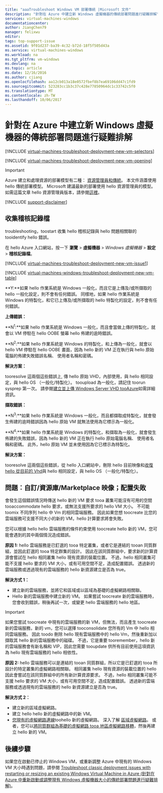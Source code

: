 ```yaml
---
title: "aaaTroubleshoot Windows VM 部署傳統 |Microsoft 文件"
description: "針對在 Azure 中建立新 Windows 虛擬機器的傳統部署問題進行疑難排解"
services: virtual-machines-windows
documentationcenter: 
author: JiangChen79
manager: felixwu
editor: 
tags: top-support-issue
ms.assetid: 9f01d237-ba39-4c32-b72d-18f5f505d43a
ms.service: virtual-machines-windows
ms.workload: na
ms.tgt_pltfrm: vm-windows
ms.devlang: na
ms.topic: article
ms.date: 12/16/2016
ms.author: cjiang
ms.openlocfilehash: aa12cb013a18e0572fbef8b7ea69106dd47c1fd9
ms.sourcegitcommit: 523283cc1b3c37c428e77850964dc1c33742c5f0
ms.translationtype: MT
ms.contentlocale: zh-TW
ms.lasthandoff: 10/06/2017
---
```

# <a name="troubleshoot-classic-deployment-issues-with-creating-a-new-windows-virtual-machine-in-azure"></a>針對在 Azure 中建立新 Windows 虛擬機器的傳統部署問題進行疑難排解
[!INCLUDE [virtual-machines-troubleshoot-deployment-new-vm-selectors](../../../../includes/virtual-machines-windows-troubleshoot-deployment-new-vm-selectors-include.md)]

[!INCLUDE [virtual-machines-troubleshoot-deployment-new-vm-opening](../../../../includes/virtual-machines-troubleshoot-deployment-new-vm-opening-include.md)]

> [!IMPORTANT] 
> Azure 建立和處理資源的部署模型有二種： [資源管理員和傳統](../../../resource-manager-deployment-model.md)。 本文件涵蓋使用 hello 傳統部署模型。 Microsoft 建議最新的部署使用 hello 資源管理員的模型。 如需這篇文章 hello 資源管理員版本，請參閱[這裡](../../virtual-machines-windows-troubleshoot-deployment-new-vm.md?toc=%2fazure%2fvirtual-machines%2fwindows%2ftoc.json)。

[!INCLUDE [support-disclaimer](../../../../includes/support-disclaimer.md)]

## <a name="collect-audit-logs"></a>收集稽核記錄檔
troubleshooting，toostart 收集 hello 稽核記錄與 hello 問題相關聯的 tooidentify hello 錯誤。

在 hello Azure 入口網站，按一下 **瀏覽** > **虛擬機器** > *Windows 虛擬機器* >  **設定** > **稽核記錄檔**。

[!INCLUDE [virtual-machines-troubleshoot-deployment-new-vm-issue1](../../../../includes/virtual-machines-troubleshoot-deployment-new-vm-issue1-include.md)]

[!INCLUDE [virtual-machines-windows-troubleshoot-deployment-new-vm-table](../../../../includes/virtual-machines-windows-troubleshoot-deployment-new-vm-table.md)]

**Y:**如果 hello 作業系統是 Windows 一般化，而且它是上傳及/或所擷取的 hello 一般化設定，則不會有任何錯誤。 同樣地，如果 hello 作業系統是 Windows 的特製化，和它已上傳及/或所擷取的 hello 特製化的設定，則不會有任何錯誤。

**上傳錯誤：**

**N<sup>1</sup>:**如果 hello 作業系統是 Windows 一般化，而且會當做上傳的特製化，就會以 VM 停駐在 hello OOBE 螢幕 hello 佈建的逾時錯誤。

**N<sup>2</sup>:**如果 hello 作業系統是 Windows 的特製化，和上傳為一般化，就會以 hello VM 停駐在 hello OOBE 畫面，因為 hello 新的 VM 正在執行與 hello 原始電腦的佈建失敗錯誤名稱、 使用者名稱和密碼。

**解決方案：**

tooresolve 這兩個這些錯誤上, 傳 hello 原始 VHD，內部使用，與 hello 相同設定，與 hello OS （一般化/特製化）。 tooupload 為一般化，請記住 toorun sysprep 第一次。 請參閱[建立並上傳 Windows Server VHD tooAzure](createupload-vhd.md)如需詳細資訊。

**擷取錯誤：**

**N<sup>3</sup>:**如果 hello 作業系統是 Windows 一般化，而且都擷取成特製化，就會發生佈建的逾時錯誤因為 hello 原始 VM 就無法使用為它標示為一般化。

**N<sup>4</sup>:**如果 hello 作業系統是 Windows 的特製化，和擷取為一般化，就會發生佈建的失敗錯誤，因為 hello 新的 VM 正在執行 hello 原始電腦名稱、 使用者名稱和密碼。 此外，hello 原始 VM 並未使用因為它已標示為特製化。

**解決方案：**

tooresolve 這兩個這些錯誤，從 hello 入口網站中，刪除 hello 目前映像和[收復 hello 從目前的 Vhd](capture-image.md)與 hello 相同設定，與 hello OS （一般化/特製化）。

## <a name="issue-custom-gallery-marketplace-image-allocation-failure"></a>問題︰自訂/資源庫/Marketplace 映像；配置失敗
會發生這個錯誤情況時傳送 hello 新的 VM 要求 tooa 叢集可能沒有可用的空間 tooaccommodate hello 要求，或無法支援所要求的 hello VM 大小。 不可能 toomix 不同序列 hello 中 Vm 的相同雲端服務。 因此如果您想 toocreate 比您的雲端服務可支援不同大小的新的 VM，hello 計算要求將會失敗。

您可以根據 hello hello 雲端服務的條件約束使用 toocreate hello 新的 VM，您可能會遇到的其中兩個情況造成錯誤。

**原因 1:** hello 雲端服務是已釘選的 tooa 特定叢集，或者它是連結的 tooan 同質群組，並因此釘選的 tooa 特定群集的設計。 因此在該同質群組中，要求新的計算資源會嘗試在 hello 相同叢集 hello 現有資源的裝載位置。 不過，hello 相同叢集可能不支援 hello 要求的 VM 大小，或有可用空間不足，造成配置錯誤。 透過新的雲端服務或透過現有的雲端服務的 hello 新資源建立是否為 true。

**解決方式 1：**

* 建立新的雲端服務，並將它和區域或以區域為基礎的虛擬網路相關聯。
* Hello 新的雲端服務中建立新的 VM。
  如果嘗試 toocreate 新的雲端服務時，您會收到錯誤，稍後再試一次，或變更 hello 雲端服務的 hello 地區。

> [!IMPORTANT]
> 如果您嘗試 toocreate 中現有的雲端服務的新 VM，但無法，而且產生 toocreate 新的雲端服務，新的 vm，您可以選擇 tooconsolidate 您所有的 Vm 中 hello 相同雲端服務。 因此 toodo 刪除 hello 現有雲端服務中的 hello Vm，然後重新加以擷取其 hello 新的雲端服務中的磁碟。 不過，它是重要 tooremember，hello 新的雲端服務會有新名稱和 VIP，因此您需要 tooupdate 供所有目前使用這項資訊為 hello 現有雲端服務的 hello 相依性。
> 
> 

**原因 2:** hello 雲端服務可以是連結的 tooan 同質群組，所以它是已釘選的 tooa 所設計的特定叢集的虛擬網路相關聯。 相同叢集 hello 現有資源的裝載位置的 hello 因此會嘗試在該同質群組中的所有新計算資源要求。 不過，hello 相同叢集可能不支援 hello 要求的 VM 大小，或有可用空間不足，造成配置錯誤。 透過新的雲端服務或透過現有的雲端服務的 hello 新資源建立是否為 true。

**解決方式 2：**

* 建立新的區域虛擬網路。
* 建立 hello hello 新的虛擬網路中的新 VM。
* [您現有的虛擬網路連線](https://azure.microsoft.com/blog/vnet-to-vnet-connecting-virtual-networks-in-azure-across-different-regions/)toohello 新的虛擬網路。 深入了解 [區域虛擬網路](https://azure.microsoft.com/blog/2014/05/14/regional-virtual-networks/)。 或者，您可以[將同質群組為基礎的虛擬網路 tooa 地區虛擬網路移轉](https://azure.microsoft.com/blog/2014/11/26/migrating-existing-services-to-regional-scope/)，然後再建立 hello 新的 VM。

## <a name="next-steps"></a>後續步驟
如果您在啟動已停止的 Windows VM，或重新調整 Azure 中現有的 Windows VM 大小時遇到問題，請參閱 [Troubleshoot classic deployment issues with restarting or resizing an existing Windows Virtual Machine in Azure (針對在 Azure 中重新啟動或調整現有 Windows 虛擬機器大小的傳統部署問題進行疑難排解)](virtual-machines-windows-classic-restart-resize-error-troubleshooting.md)。

